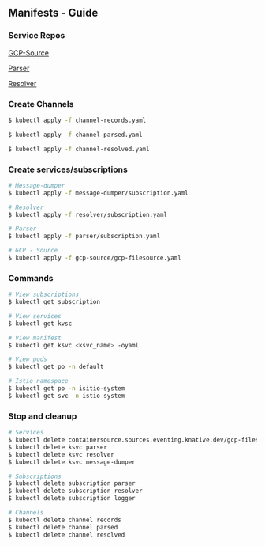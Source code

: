 ## Manifests - Guide

### Service Repos
[GCP-Source](https://github.com/knative-pdc-2019-ad/gcp-filesource-demo)

[Parser](https://github.com/knative-pdc-2019-ad/parser-demo)

[Resolver](https://github.com/knative-pdc-2019-ad/resolver-demo)



### Create Channels
```sh
$ kubectl apply -f channel-records.yaml

$ kubectl apply -f channel-parsed.yaml

$ kubectl apply -f channel-resolved.yaml
```


### Create services/subscriptions
```sh
# Message-dumper
$ kubectl apply -f message-dumper/subscription.yaml

# Resolver
$ kubectl apply -f resolver/subscription.yaml

# Parser
$ kubectl apply -f parser/subscription.yaml

# GCP - Source
$ kubectl apply -f gcp-source/gcp-filesource.yaml
```


### Commands
```sh
# View subscriptions
$ kubectl get subscription

# View services
$ kubectl get kvsc

# View manifest
$ kubectl get ksvc <ksvc_name> -oyaml

# View pods
$ kubectl get po -n default

# Istio namespace
$ kubectl get po -n isitio-system
$ kubectl get svc -n istio-system
```


### Stop and cleanup
```sh
# Services
$ kubectl delete containersource.sources.eventing.knative.dev/gcp-filesource
$ kubectl delete ksvc parser
$ kubectl delete ksvc resolver
$ kubectl delete ksvc message-dumper

# Subscriptions
$ kubectl delete subscription parser
$ kubectl delete subscription resolver
$ kubectl delete subscription logger

# Channels
$ kubectl delete channel records
$ kubectl delete channel parsed
$ kubectl delete channel resolved
```
